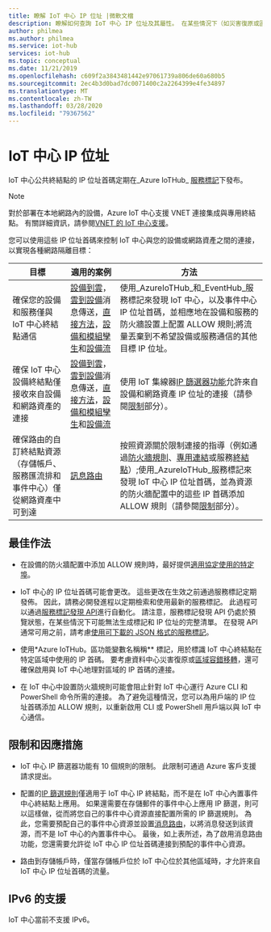 ```yaml
---
title: 瞭解 IoT 中心 IP 位址 |微軟文檔
description: 瞭解如何查詢 IoT 中心 IP 位址及其屬性。 在某些情況下（如災害復原或區域容錯移轉）中，IoT 中心的 IP 位址可能會更改。
author: philmea
ms.author: philmea
ms.service: iot-hub
services: iot-hub
ms.topic: conceptual
ms.date: 11/21/2019
ms.openlocfilehash: c609f2a3843481442e97061739a806de60a680b5
ms.sourcegitcommit: 2ec4b3d0bad7dc0071400c2a2264399e4fe34897
ms.translationtype: MT
ms.contentlocale: zh-TW
ms.lasthandoff: 03/28/2020
ms.locfileid: "79367562"
---
```

# <a name="iot-hub-ip-addresses"></a>IoT 中心 IP 位址

IoT 中心公共終結點的 IP 位址首碼定期在_Azure IoTHub_ [服務標記](../virtual-network/service-tags-overview.md)下發布。

> [!NOTE]
> 對於部署在本地網路內的設備，Azure IoT 中心支援 VNET 連接集成與專用終結點。 有關詳細資訊，請參閱[VNET 的 IoT 中心支援](./virtual-network-support.md#ingress-connectivity-to-iot-hub-using-private-endpoints)。


您可以使用這些 IP 位址首碼來控制 IoT 中心與您的設備或網路資產之間的連接，以實現各種網路隔離目標：

| 目標 | 適用的案例 | 方法 |
|------|-----------|----------|
| 確保您的設備和服務僅與 IoT 中心終結點通信 | [設備到雲](./iot-hub-devguide-messaging.md)，[雲到設備](./iot-hub-devguide-messages-c2d.md)消息傳送，[直接方法](./iot-hub-devguide-direct-methods.md)，[設備和模組孿生](./iot-hub-devguide-device-twins.md)和[設備流](./iot-hub-device-streams-overview.md) | 使用_AzureIoTHub_和_EventHub_服務標記來發現 IoT 中心，以及事件中心 IP 位址首碼，並相應地在設備和服務的防火牆設置上配置 ALLOW 規則;將流量丟棄到不希望設備或服務通信的其他目標 IP 位址。 |
| 確保 IoT 中心設備終結點僅接收來自設備和網路資產的連接 | [設備到雲](./iot-hub-devguide-messaging.md)，[雲到設備](./iot-hub-devguide-messages-c2d.md)消息傳送，[直接方法](./iot-hub-devguide-direct-methods.md)，[設備和模組孿生](./iot-hub-devguide-device-twins.md)和[設備流](./iot-hub-device-streams-overview.md) | 使用 IoT 集線器[IP 篩選器功能](iot-hub-ip-filtering.md)允許來自設備和網路資產 IP 位址的連接（請參閱[限制](#limitations-and-workarounds)部分）。 | 
| 確保路由的自訂終結點資源（存儲帳戶、服務匯流排和事件中心）僅從網路資產中可到達 | [訊息路由](./iot-hub-devguide-messages-d2c.md) | 按照資源關於限制連接的指導（例如通過[防火牆規則](../storage/common/storage-network-security.md)、[專用連結](../private-link/private-endpoint-overview.md)或服務[終結點](../virtual-network/virtual-network-service-endpoints-overview.md)）;使用_AzureIoTHub_服務標記來發現 IoT 中心 IP 位址首碼，並為資源的防火牆配置中的這些 IP 首碼添加 ALLOW 規則（請參閱[限制](#limitations-and-workarounds)部分）。 |



## <a name="best-practices"></a>最佳作法

* 在設備的防火牆配置中添加 ALLOW 規則時，最好提供[適用協定使用的特定埠](./iot-hub-devguide-protocols.md#port-numbers)。

* IoT 中心的 IP 位址首碼可能會更改。 這些更改在生效之前通過服務標記定期發佈。 因此，請務必開發進程以定期檢索和使用最新的服務標記。 此過程可以通過[服務標記發現 API](../virtual-network/service-tags-overview.md#service-tags-on-premises)進行自動化。 請注意，服務標記發現 API 仍處於預覽狀態，在某些情況下可能無法生成標記和 IP 位址的完整清單。 在發現 API 通常可用之前，請考慮[使用可下載的 JSON 格式的服務標記](../virtual-network/service-tags-overview.md#discover-service-tags-by-using-downloadable-json-files)。 

* 使用*Azure IoTHub。區功能變數名稱稱** 標記，用於標識 IoT 中心終結點在特定區域中使用的 IP 首碼。 要考慮資料中心災害復原或[區域容錯移轉](iot-hub-ha-dr.md)，還可確保啟用與 IoT 中心地理對區域的 IP 首碼的連接。

* 在 IoT 中心中設置防火牆規則可能會阻止針對 IoT 中心運行 Azure CLI 和 PowerShell 命令所需的連接。 為了避免這種情況，您可以為用戶端的 IP 位址首碼添加 ALLOW 規則，以重新啟用 CLI 或 PowerShell 用戶端以與 IoT 中心通信。  


## <a name="limitations-and-workarounds"></a>限制和因應措施

* IoT 中心 IP 篩選器功能有 10 個規則的限制。 此限制可通過 Azure 客戶支援請求提出。 

* 配置的[IP 篩選規則](iot-hub-ip-filtering.md)僅適用于 IoT 中心 IP 終結點，而不是在 IoT 中心內置事件中心終結點上應用。 如果還需要在存儲郵件的事件中心上應用 IP 篩選，則可以這樣做，從而將您自己的事件中心資源直接配置所需的 IP 篩選規則。 為此，您需要預配自己的事件中心資源並設置[消息路由](./iot-hub-devguide-messages-d2c.md)，以將消息發送到該資源，而不是 IoT 中心的內置事件中心。 最後，如上表所述，為了啟用消息路由功能，您還需要允許從 IoT 中心 IP 位址首碼連接到預配的事件中心資源。

* 路由到存儲帳戶時，僅當存儲帳戶位於 IoT 中心位於其他區域時，才允許來自 IoT 中心 IP 位址首碼的流量。

## <a name="support-for-ipv6"></a>IPv6 的支援 

IoT 中心當前不支援 IPv6。
